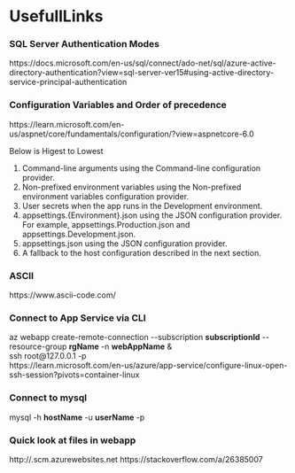 # UsefullLinks
<h3>SQL Server Authentication Modes</h3>
<p> https://docs.microsoft.com/en-us/sql/connect/ado-net/sql/azure-active-directory-authentication?view=sql-server-ver15#using-active-directory-service-principal-authentication </p>


<h3> Configuration Variables and Order of precedence </h3>
<p>https://learn.microsoft.com/en-us/aspnet/core/fundamentals/configuration/?view=aspnetcore-6.0</p>

Below is Higest to Lowest
1) Command-line arguments using the Command-line configuration provider.
2) Non-prefixed environment variables using the Non-prefixed environment variables configuration provider.
3) User secrets when the app runs in the Development environment.
4) appsettings.{Environment}.json using the JSON configuration provider. For example, appsettings.Production.json and appsettings.Development.json.
5) appsettings.json using the JSON configuration provider.
6) A fallback to the host configuration described in the next section.

<h3> ASCII </h3>
https://www.ascii-code.com/ </br>


<h3>Connect to App Service via CLI </h3>
az webapp create-remote-connection --subscription <b>subscriptionId</b> --resource-group <b>rgName</b> -n <b>webAppName</b> &
</br>
ssh root@127.0.0.1 -p <port>
</br>
<a>https://learn.microsoft.com/en-us/azure/app-service/configure-linux-open-ssh-session?pivots=container-linux</a>

<h3>Connect to mysql </h3>
mysql -h <b>hostName</b> -u <b>userName</b> -p

<h3>Quick look at files in webapp</h3>
http://<yoursitename>.scm.azurewebsites.net
<a>https://stackoverflow.com/a/26385007</a>
